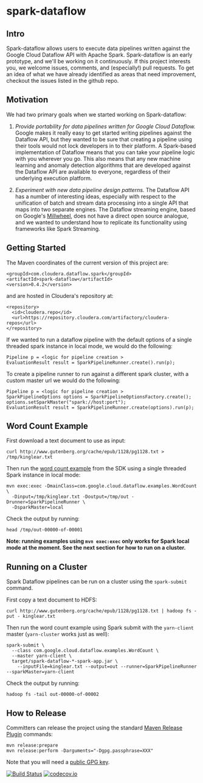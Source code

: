 spark-dataflow
==============

## Intro

Spark-dataflow allows users to execute data pipelines written against the Google Cloud Dataflow API
with Apache Spark. Spark-dataflow is an early prototype, and we'll be working on it continuously.
If this project interests you, we welcome issues, comments, and (especially!) pull requests.
To get an idea of what we have already identified as
areas that need improvement, checkout the issues listed in the github repo.

## Motivation

We had two primary goals when we started working on Spark-dataflow:

1. *Provide portability for data pipelines written for Google Cloud Dataflow.* Google makes
it really easy to get started writing pipelines against the Dataflow API, but they wanted
to be sure that creating a pipeline using their tools would not lock developers in to their
platform. A Spark-based implementation of Dataflow means that you can take your pipeline
logic with you wherever you go. This also means that any new machine learning and anomaly
detection algorithms that are developed against the Dataflow API are available to everyone,
regardless of their underlying execution platform.

2. *Experiment with new data pipeline design patterns.* The Dataflow API has a number of
interesting ideas, especially with respect to the unification of batch and stream data
processing into a single API that maps into two separate engines. The Dataflow streaming
engine, based on Google's [Millwheel](http://research.google.com/pubs/pub41378.html), does
not have a direct open source analogue, and we wanted to understand how to replicate its
functionality using frameworks like Spark Streaming.

## Getting Started

The Maven coordinates of the current version of this project are:

    <groupId>com.cloudera.dataflow.spark</groupId>
    <artifactId>spark-dataflow</artifactId>
    <version>0.4.2</version>
    
and are hosted in Cloudera's repository at:

    <repository>
      <id>cloudera.repo</id>
      <url>https://repository.cloudera.com/artifactory/cloudera-repos</url>
    </repository>

If we wanted to run a dataflow pipeline with the default options of a single threaded spark
instance in local mode, we would do the following:

    Pipeline p = <logic for pipeline creation >
    EvaluationResult result = SparkPipelineRunner.create().run(p);

To create a pipeline runner to run against a different spark cluster, with a custom master url we
would do the following:

    Pipeline p = <logic for pipeline creation >
    SparkPipelineOptions options = SparkPipelineOptionsFactory.create();
    options.setSparkMaster("spark://host:port");
    EvaluationResult result = SparkPipelineRunner.create(options).run(p);

## Word Count Example

First download a text document to use as input:

    curl http://www.gutenberg.org/cache/epub/1128/pg1128.txt > /tmp/kinglear.txt

Then run the [word count example][wc] from the SDK using a single threaded Spark instance
in local mode:

    mvn exec:exec -DmainClass=com.google.cloud.dataflow.examples.WordCount \
      -Dinput=/tmp/kinglear.txt -Doutput=/tmp/out -Drunner=SparkPipelineRunner \
      -DsparkMaster=local

Check the output by running:

    head /tmp/out-00000-of-00001

__Note: running examples using `mvn exec:exec` only works for Spark local mode at the
moment. See the next section for how to run on a cluster.__

[wc]: https://github.com/GoogleCloudPlatform/DataflowJavaSDK/blob/master/examples/src/main/java/com/google/cloud/dataflow/examples/WordCount.java

## Running on a Cluster

Spark Dataflow pipelines can be run on a cluster using the `spark-submit` command.

First copy a text document to HDFS:

    curl http://www.gutenberg.org/cache/epub/1128/pg1128.txt | hadoop fs -put - kinglear.txt

Then run the word count example using Spark submit with the `yarn-client` master
(`yarn-cluster` works just as well):

    spark-submit \
      --class com.google.cloud.dataflow.examples.WordCount \
      --master yarn-client \
      target/spark-dataflow-*-spark-app.jar \
        --inputFile=kinglear.txt --output=out --runner=SparkPipelineRunner --sparkMaster=yarn-client

Check the output by running:

    hadoop fs -tail out-00000-of-00002

## How to Release

Committers can release the project using the standard [Maven Release Plugin](http://maven.apache.org/maven-release/maven-release-plugin/) commands:

    mvn release:prepare
    mvn release:perform -Darguments="-Dgpg.passphrase=XXX"

Note that you will need a [public GPG key](http://www.apache.org/dev/openpgp.html).

[![Build Status](https://travis-ci.org/cloudera/spark-dataflow.png?branch=master)](https://travis-ci.org/cloudera/spark-dataflow)
[![codecov.io](https://codecov.io/github/cloudera/spark-dataflow/coverage.svg?branch=master)](https://codecov.io/github/cloudera/spark-dataflow?branch=master)
